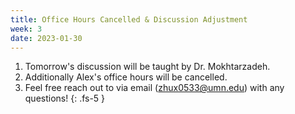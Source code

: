 ```yaml
---
title: Office Hours Cancelled & Discussion Adjustment
week: 3
date: 2023-01-30
---
```


1. Tomorrow's discussion will be taught by Dr. Mokhtarzadeh.
2. Additionally Alex's office hours will be cancelled. 
2. Feel free reach out to via email (zhux0533@umn.edu) with any questions!
{: .fs-5 }
